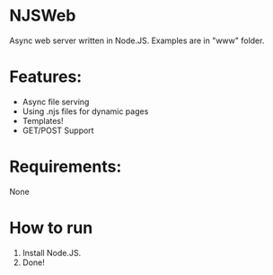 # NJSWeb
Async web server written in Node.JS.
Examples are in "www" folder.

# Features:
* Async file serving
* Using .njs files for dynamic pages
* Templates!
* GET/POST Support

# Requirements:
None

# How to run
1) Install Node.JS. 
2) Done!